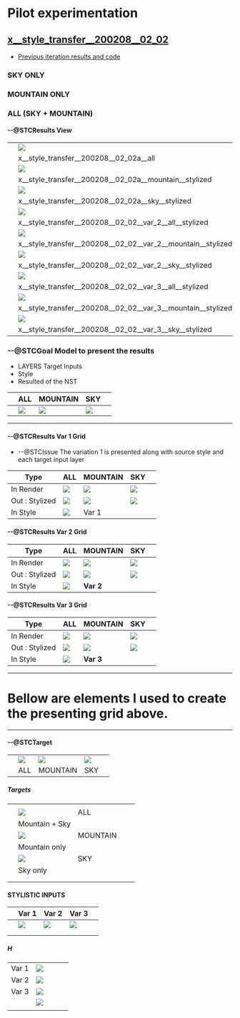 # Pilot experimentation


## [x__style_transfer__200208__02_02](http://guillaumeisabelle.com/nad-previz/2020/02/09/neural-style-transfer-x__style_transfer__200208__02_02-sh/)

* [Previous iteration results and code](http://guillaumeisabelle.com/nad-previz/2020/02/05/neural-style-transfer-x__style_transfer__200203-py/)


### SKY ONLY

### MOUNTAIN ONLY

### ALL (SKY + MOUNTAIN)

#### --@STCResults View
|       |       |       |       |       |
|  ---  |  ---  |  ---  |  ---  |  ---  |
|       |   ![](nst/x__style_transfer__200208__02_02a__all__stylized.jpg)    |       |       |       |
|       |    x__style_transfer__200208__02_02a__all   |       |       |       |
|       |   ![](nst/x__style_transfer__200208__02_02a__mountain__stylized.jpg)    |       |       |       |
|       |   x__style_transfer__200208__02_02a__mountain__stylized    |       |       |       |
|       |   ![](nst/x__style_transfer__200208__02_02a__sky__stylized.jpg)    |       |       |       |
|       |   x__style_transfer__200208__02_02a__sky__stylized    |       |       |       |
|       |   ![](nst/x__style_transfer__200208__02_02__var_2__all__stylized.jpg)    |       |       |       |
|       |   x__style_transfer__200208__02_02__var_2__all__stylized    |       |       |       |
|       |   ![](nst/x__style_transfer__200208__02_02__var_2__mountain__stylized.jpg)    |       |       |       |
|       |   x__style_transfer__200208__02_02__var_2__mountain__stylized    |       |       |       |
|       |   ![](nst/x__style_transfer__200208__02_02__var_2__sky__stylized.jpg)    |       |       |       |
|       |   x__style_transfer__200208__02_02__var_2__sky__stylized    |       |       |       |
|       |   ![](nst/x__style_transfer__200208__02_02__var_3__all__stylized.jpg)    |       |       |       |
|       |    x__style_transfer__200208__02_02__var_3__all__stylized   |       |       |       |
|       |   ![](nst/x__style_transfer__200208__02_02__var_3__mountain__stylized.jpg)    |       |       |       |
|       |   x__style_transfer__200208__02_02__var_3__mountain__stylized    |       |       |       |
|       |   ![](nst/x__style_transfer__200208__02_02__var_3__sky__stylized.jpg)    |       |       |       |
|       |    x__style_transfer__200208__02_02__var_3__sky__stylized   |       |       |       |



### --@STCGoal Model to present the results
* LAYERS Target Inputs
* Style
* Resulted of the NST


|       |   ALL    | MOUNTAIN       |SKY       |       |
|  ---  |  ---  |  ---  |  ---  |  ---  |
|       |    ![](render/x__style_transfer__200208__02_02__base_poly_scene_target_for_StyleTransfer/all.jpg)   |   ![](render/x__style_transfer__200208__02_02__base_poly_scene_target_for_StyleTransfer/mountain.jpg)     |   ![](render/x__style_transfer__200208__02_02__base_poly_scene_target_for_StyleTransfer/sky.jpg)    |       |


----

#### --@STCResults Var 1 Grid
* --@STCIssue The variation 1 is presented along with source style and each target input layer


|   Type    |   ALL    | MOUNTAIN       |SKY       |       |
|  ---  |  ---  |  ---  |  ---  |  ---  |
| In Render     |    ![](render/x__style_transfer__200208__02_02__base_poly_scene_target_for_StyleTransfer/all.jpg)   |   ![](render/x__style_transfer__200208__02_02__base_poly_scene_target_for_StyleTransfer/mountain.jpg)     |   ![](render/x__style_transfer__200208__02_02__base_poly_scene_target_for_StyleTransfer/sky.jpg)    |       |
|  Out : Stylized    |   ![](nst/x__style_transfer__200208__02_02a__all__stylized.jpg)    | ![](nst/x__style_transfer__200208__02_02a__mountain__stylized.jpg)       |  ![](nst/x__style_transfer__200208__02_02a__sky__stylized.jpg)      |       |
|  In Style  |   ![](img/Jessy_et_JGWill_Paysage_peinture_acrylique_2001.jpg)    |   Var 1       |       |       |


#### --@STCResults Var 2 Grid

|   Type    |   ALL    | MOUNTAIN       |SKY       |       |
|  ---  |  ---  |  ---  |  ---  |  ---  |
| In Render     |    ![](render/x__style_transfer__200208__02_02__base_poly_scene_target_for_StyleTransfer/all.jpg)   |   ![](render/x__style_transfer__200208__02_02__base_poly_scene_target_for_StyleTransfer/mountain.jpg)     |   ![](render/x__style_transfer__200208__02_02__base_poly_scene_target_for_StyleTransfer/sky.jpg)    |       |
|  Out : Stylized    |   ![](nst/x__style_transfer__200208__02_02__var_2__all__stylized.jpg)    | ![](nst/x__style_transfer__200208__02_02__var_2__mountain__stylized.jpg)       |  ![](nst/x__style_transfer__200208__02_02__var_2__sky__stylized.jpg)      |       |
|  In Style  |   ![](img/Jessy_et_JGWill_Paysage_peinture_acrylique_2001__var_2.jpg)    |   **Var 2**       |       |       |

#### --@STCResults Var 3 Grid

|   Type    |   ALL    | MOUNTAIN       |SKY       |       |
|  ---  |  ---  |  ---  |  ---  |  ---  |
| In Render     |    ![](render/x__style_transfer__200208__02_02__base_poly_scene_target_for_StyleTransfer/all.jpg)   |   ![](render/x__style_transfer__200208__02_02__base_poly_scene_target_for_StyleTransfer/mountain.jpg)     |   ![](render/x__style_transfer__200208__02_02__base_poly_scene_target_for_StyleTransfer/sky.jpg)    |       |
|  Out : Stylized    |   ![](nst/x__style_transfer__200208__02_02__var_3__all__stylized.jpg)    | ![](nst/x__style_transfer__200208__02_02__var_3__mountain__stylized.jpg)       |  ![](nst/x__style_transfer__200208__02_02__var_3__sky__stylized.jpg)      |       |
|  In Style  |   ![](img/Jessy_et_JGWill_Paysage_peinture_acrylique_2001__var_3.jpg)    |   **Var 3**       |       |       |


----
# Bellow are elements I used to create the presenting grid above.
----

#### --@STCTarget
|       |       |       |       |       |
|  ---  |  ---  |  ---  |  ---  |  ---  |
|       |    ![](render/x__style_transfer__200208__02_02__base_poly_scene_target_for_StyleTransfer/all.jpg)   |   ![](render/x__style_transfer__200208__02_02__base_poly_scene_target_for_StyleTransfer/mountain.jpg)     |   ![](render/x__style_transfer__200208__02_02__base_poly_scene_target_for_StyleTransfer/sky.jpg)    |       |
|       |   ALL    | MOUNTAIN       |SKY       |       |

##### Targets
|       |       |       |       |       |
|  ---  |  ---  |  ---  |  ---  |  ---  |
|       |       |       |       |       |
|       |   ![](render/x__style_transfer__200208__02_02__base_poly_scene_target_for_StyleTransfer/all.jpg)    |    ALL   |       |       |
|       |   Mountain + Sky    |       |       |       |
|       |   ![](render/x__style_transfer__200208__02_02__base_poly_scene_target_for_StyleTransfer/mountain.jpg)    |    MOUNTAIN   |       |       |
|       |   Mountain only    |       |       |       |
|       |   ![](render/x__style_transfer__200208__02_02__base_poly_scene_target_for_StyleTransfer/sky.jpg)    |    SKY   |       |       |
|       |   Sky only    |       |       |       |
|       |       |       |       |       |
|       |       |       |       |       |



#### STYLISTIC INPUTS



|       |   Var 1    | Var 2       | Var 3       |       |
|  ---  |  ---  |  ---  |  ---  |  ---  |
|       |   ![](img/Jessy_et_JGWill_Paysage_peinture_acrylique_2001.jpg)    |  ![](img/Jessy_et_JGWill_Paysage_peinture_acrylique_2001__var_2.jpg)      |   ![](img/Jessy_et_JGWill_Paysage_peinture_acrylique_2001__var_3.jpg)     |       |
|       |      |       |       |       |
|       |      |       |       |       |

##### H
|       |       |       |       |       |
|  ---  |  ---  |  ---  |  ---  |  ---  |
|   Var 1    |   ![](img/Jessy_et_JGWill_Paysage_peinture_acrylique_2001.jpg)    |       |       |       |
|   Var 2    |   ![](img/Jessy_et_JGWill_Paysage_peinture_acrylique_2001__var_2.jpg)    |       |       |       |
|   Var 3    |   ![](img/Jessy_et_JGWill_Paysage_peinture_acrylique_2001__var_3.jpg)    |       |       |       |
|       |   ![](img/jessyv-train.jpg)    |       |       |       |
|       |       |       |       |       |






